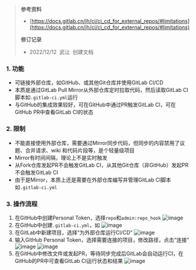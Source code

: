 > **参考资料**
>
> - [https://docs.gitlab.cn/jh/ci/ci_cd_for_external_repos/#limitations](https://docs.gitlab.cn/jh/ci/ci_cd_for_external_repos/#limitations)
>
> **修订记录**
>
> - 2022/12/12  武让  创建文档

### 1. 功能
- 可链接外部仓库，如GitHub、或其他Git仓库并使用GitLab CI/CD
- 本质是通过GitLab Pull Mirror从外部仓库定时拉取代码，然后读取GitLab CI脚本如`.gitlab-ci.yml`运行
- 与GitHub的集成效果较好，可在GitHub中通过PR触发GitLab CI，可在GitHub PR中查看GitLab CI的状态

### 2. 限制
- 不能直接使用外部仓库，需要通过Mirror同步代码，但同步的内容禁用了议题、合并请求、wiki 和代码片段等，是个轻量级项目
- Mirror有时间间隔，理论上不是实时触发
- 从Fork仓库发起PR不会触发GitLab CI，从其他Git仓库（非GitHub）发起PR不会触发GitLab CI
- 由于是Mirror，本质上还是需要在外部仓库编写并管理GitLab CI脚本如`.gitlab-ci.yml`

### 3. 操作流程

1. 在GitHub中创建Personal Token，选择`repo`和`admin:repo_hook`
   ![image](https://user-images.githubusercontent.com/5936153/207013449-53282690-5d1a-41d5-b39b-5d49dd8c3889.png)
2. 在GitHub中创建`.gitlab-ci.yml`，如
   ![image](https://user-images.githubusercontent.com/5936153/207014541-c1d41db9-1184-408b-b472-bcff46b988cf.png)
3. 在GitLab中新建项目，选择“为外部仓库运行CI/CD”
   ![image](https://user-images.githubusercontent.com/5936153/207013329-cda9810a-d535-444e-82f8-73c59b810331.png)
4. 输入GitHub Personal Token，选择需要连接的项目，修改路径，点击“连接”
   ![image](https://user-images.githubusercontent.com/5936153/207015062-57604097-76b9-4744-b2da-d5b8294409b7.png)
   ![image](https://user-images.githubusercontent.com/5936153/207015078-dda09af6-cb89-4c2e-a3e6-e69ed61e18ec.png)
5. 在GitHub中修改文件或发起PR，等待同步完成后GitLab会自动运行CI，在GitHub的PR中可查看GitLab CI运行状态和结果
   ![image](https://user-images.githubusercontent.com/5936153/207015233-9e7490fd-1139-436b-bb54-38450f8f1c2d.png)
